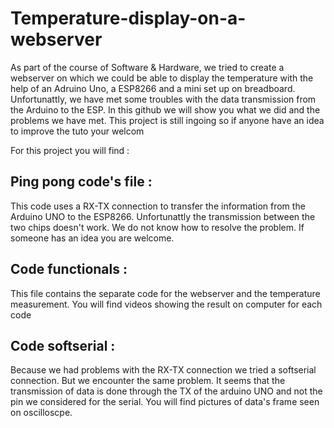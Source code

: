 # Temperature-display-on-a-webserver
As part of the course of Software & Hardware, we tried to create a webserver on which we could be able to display the temperature with the help of an Adruino Uno, a ESP8266 and a mini set up on breadboard. Unfortunattly, we have met some troubles with the data transmission from the Arduino to the ESP. In this github we will show you what we did and the problems we have met. This project is still ingoing so if anyone have an idea to improve the tuto your welcom

For this project you will find  :
## Ping pong code's file : 
This code uses a RX-TX connection to transfer the information from the Arduino UNO to the ESP8266. Unfortunattly the transmission between the two chips doesn't work. We do not know how to resolve the problem. If someone has an idea you are welcome.
## Code functionals :
This file contains the separate code for the webserver and the temperature measurement. You will find videos showing the result on computer for each code 
## Code softserial :
Because we had problems with the RX-TX connection we tried a softserial connection. But we encounter the same problem. It seems that the transmission of data is done through the TX of the arduino UNO and not the pin we considered for the serial. You will find pictures of data's frame seen on oscilloscpe.
